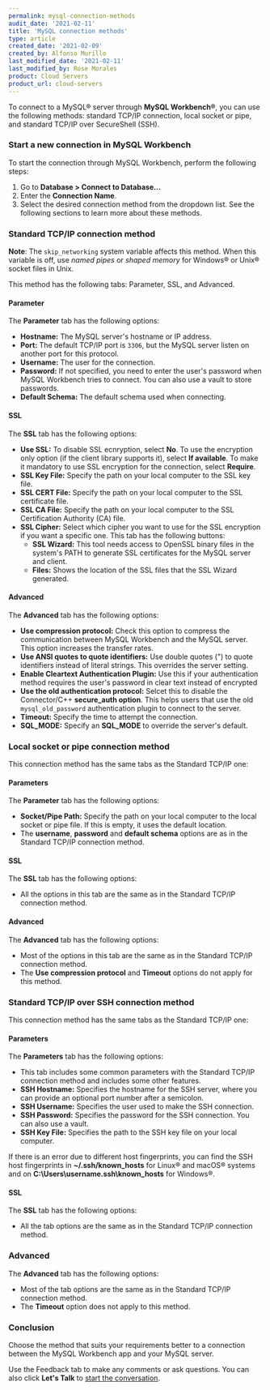```yaml
---
permalink: mysql-connection-methods
audit_date: '2021-02-11'
title: 'MySQL connection methods'
type: article
created_date: '2021-02-09'
created_by: Alfonso Murillo
last_modified_date: '2021-02-11'
last_modified_by: Rose Morales
product: Cloud Servers
product_url: cloud-servers
---
```


To connect to a MySQL&reg; server through **MySQL Workbench&reg;**, you can use the
following methods: standard TCP/IP connection, local socket or pipe, and
standard TCP/IP over SecureShell (SSH).

### Start a new connection in MySQL Workbench

To start the connection through MySQL Workbench, perform the following steps:

1. Go to **Database > Connect to Database...**
2. Enter the **Connection Name**.
3. Select the desired connection method from the dropdown list. See the following 
   sections to learn more about these methods.

### Standard TCP/IP connection method

**Note**: The `skip_networking` system variable affects this method. When
this variable is off, use *named pipes* or *shaped memory* for Windows&reg; or Unix&reg;
socket files in Unix.

This method has the following tabs: Parameter, SSL, and Advanced.

#### Parameter

The **Parameter** tab has the following options:

- **Hostname:** The MySQL server's hostname or IP address.
- **Port:** The default TCP/IP port is `3306`, but the MySQL server listen on another
  port for this protocol.
- **Username:** The user for the connection.
- **Password:** If not specified, you need to enter the user's password when
  MySQL Workbench tries to connect. You can also use a vault to store passwords.
- **Default Schema:** The default schema used when connecting.

#### SSL

The **SSL** tab has the following options:

- **Use SSL:** To disable SSL ecnryption, select **No**. To use the
  encryption only option (if the client library supports it), select **If available**.
  To make it mandatory to use SSL encryption for the connection, select **Require**.
- **SSL Key File:** Specify the path on your local computer to the SSL key file.
- **SSL CERT File:** Specify the path on your local computer to the SSL certificate file.
- **SSL CA File:** Specify the path on your local computer to the SSL
  Certification Authority (CA) file.
- **SSL Cipher:** Select which cipher you want to use for the SSL encryption if
  you want a specific one. This tab has the following buttons:
   - **SSL Wizard:** This tool needs access to OpenSSL binary files in the system's PATH to
     generate SSL certificates for the MySQL server and client.
   - **Files:** Shows the location of the SSL files that the SSL Wizard generated.

#### Advanced

The **Advanced** tab has the following options:

- **Use compression protocol:** Check this option to compress the communication
    between MySQL Workbench and the MySQL server. This option increases the
    transfer rates.
- **Use ANSI quotes to quote identifiers:** Use double quotes (") to quote
    identifiers instead of literal strings. This overrides the server setting.
- **Enable Cleartext Authentication Plugin:** Use this if your authentication method
    requires the user's password in clear text instead of encrypted
- **Use the old authentication protocol:** Selcet this to disable the Connector/C++
    **secure_auth option**. This helps users that use the old `mysql_old_password`
    authentication plugin to connect to the server.
- **Timeout:** Specify the time to attempt the connection.
- **SQL_MODE:** Specify an **SQL_MODE** to override the server's default.

### Local socket or pipe connection method

This connection method has the same tabs as the Standard TCP/IP one:

#### Parameters

The **Parameter** tab has the following options:

- **Socket/Pipe Path:** Specify the path on your local computer to the local
    socket or pipe file. If this is empty, it uses the default location.
- The **username**, **password** and **default schema** options are as in the Standard
    TCP/IP connection method.

#### SSL

The **SSL** tab has the following options:

- All the options in this tab are the same as in the Standard TCP/IP connection method.

#### Advanced

The **Advanced** tab has the following options:

- Most of the options in this tab are the same as in the Standard TCP/IP
    connection method.
- The **Use compression protocol** and **Timeout** options do not apply for this
    method.

### Standard TCP/IP over SSH connection method

This connection method has the same tabs as the Standard TCP/IP one:

#### Parameters

The **Parameters** tab has the following options:

- This tab includes some common parameters with the Standard TCP/IP connection
    method and includes some other features.
- **SSH Hostname:** Specifies the hostname for the SSH server, where you can
    provide an optional port number after a semicolon.
- **SSH Username:** Specifies the user used to make the SSH connection.
- **SSH Password:** Specifies the password for the SSH connection. You can 
    also use a vault.
- **SSH Key File:** Specifies the path to the SSH key file on your local computer.

If there is an error due to different host fingerprints, you can
find the SSH host fingerprints in **~/.ssh/known_hosts** for Linux&reg; and macOS&reg;
systems and on **C:\Users\username\.ssh\known_hosts** for Windows&reg;.

#### SSL

The **SSL** tab has the following options:

- All the tab options are the same as in the Standard TCP/IP
    connection method.

### Advanced

The **Advanced** tab has the following options:

- Most of the tab options are the same as in the Standard TCP/IP
    connection method.
- The **Timeout** option does not apply to this method.

### Conclusion

Choose the method that suits your requirements better to a connection between the
MySQL Workbench app and your MySQL server.

Use the Feedback tab to make any comments or ask questions. You can also click
**Let's Talk** to [start the conversation](https://www.rackspace.com/). 
